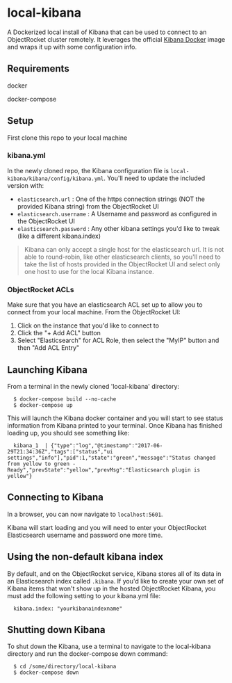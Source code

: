 # local-kibana
A Dockerized local install of Kibana that can be used to connect to an ObjectRocket cluster remotely. It leverages the official [Kibana Docker](https://github.com/elastic/kibana-docker) image and wraps it up with some configuration info.

## Requirements

docker

docker-compose

## Setup

First clone this repo to your local machine

### kibana.yml

In the newly cloned repo, the Kibana configuration file is ``local-kibana/kibana/config/kibana.yml``. You'll need to update the included version with:

- `elasticsearch.url` : One of the https connection strings (NOT the provided Kibana string) from the ObjectRocket UI
- `elasticsearch.username` : A Username and password as configured in the ObjectRocket UI
- `elasticsearch.password` : Any other kibana settings you'd like to tweak (like a different kibana.index)

> Kibana can only accept a single host for the elasticsearch url. It is not able to round-robin, like other elasticsearch clients, so you'll need to take the list of hosts provided in the ObjectRocket UI and select only one host to use for the local Kibana instance.

### ObjectRocket ACLs

Make sure that you have an elasticsearch ACL set up to allow you to connect from your local machine. From the ObjectRocket UI:

1. Click on the instance that you'd like to connect to
2. Click the "+ Add ACL" button
3. Select "Elasticsearch" for ACL Role, then select the "MyIP" button and then "Add ACL Entry"


## Launching Kibana

From a terminal in the newly cloned 'local-kibana' directory:

```
  $ docker-compose build --no-cache
  $ docker-compose up
```

This will launch the Kibana docker container and you will start to see status information from Kibana printed to your terminal. Once Kibana has finished loading up, you should see something like:

```
  kibana_1  | {"type":"log","@timestamp":"2017-06-29T21:34:36Z","tags":["status","ui settings","info"],"pid":1,"state":"green","message":"Status changed from yellow to green - Ready","prevState":"yellow","prevMsg":"Elasticsearch plugin is yellow"}
```

## Connecting to Kibana

In a browser, you can now navigate to ``localhost:5601``.

Kibana will start loading and you will need to enter your ObjectRocket Elasticsearch username and password one more time.

## Using the non-default kibana index

By default, and on the ObjectRocket service, Kibana stores all of its data in an Elasticsearch index called ``.kibana``. If you'd like to create your own set of Kibana items that won't show up in the hosted ObjectRocket Kibana, you must add the following setting to your kibana.yml file:

```
  kibana.index: "yourkibanaindexname"
```

## Shutting down Kibana

To shut down the Kibana, use a terminal to navigate to the local-kibana directory and run the docker-compose down command:

```
  $ cd /some/directory/local-kibana
  $ docker-compose down
```
